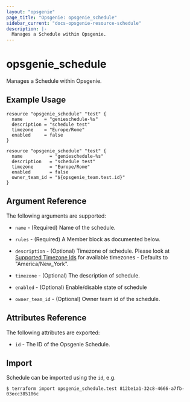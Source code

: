 ```yaml
---
layout: "opsgenie"
page_title: "Opsgenie: opsgenie_schedule"
sidebar_current: "docs-opsgenie-resource-schedule"
description: |-
  Manages a Schedule within Opsgenie.
---
```


# opsgenie_schedule

Manages a Schedule within Opsgenie.

## Example Usage
```hcl
resource "opsgenie_schedule" "test" {
  name        = "genieschedule-%s"
  description = "schedule test"
  timezone    = "Europe/Rome"
  enabled     = false
}

resource "opsgenie_schedule" "test" {
  name          = "genieschedule-%s"
  description   = "schedule test"
  timezone      = "Europe/Rome"
  enabled       = false
  owner_team_id = "${opsgenie_team.test.id}"
}
```

## Argument Reference

The following arguments are supported:

* `name` - (Required) Name of the schedule.

* `rules` - (Required) A Member block as documented below.

* `description` - (Optional) Timezone of schedule. Please look at [Supported Timezone Ids](https://docs.opsgenie.com/docs/supported-timezone-ids) for available timezones - Defaults to "America/New_York".

* `timezone` - (Optional) The description of schedule.

* `enabled` - (Optional) Enable/disable state of schedule

* `owner_team_id` - (Optional) Owner team id of the schedule.

## Attributes Reference

The following attributes are exported:

* `id` - The ID of the Opsgenie Schedule.

## Import

Schedule can be imported using the `id`, e.g.

`$ terraform import opsgenie_schedule.test 812be1a1-32c8-4666-a7fb-03ecc385106c`
